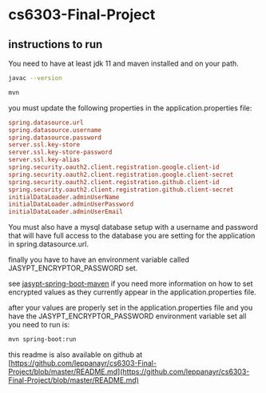 # cs6303-Final-Project

## instructions to run

You need to have at least jdk 11 and maven installed and on your path.

```bash
javac --version
```
```bash
mvn
```

you must update the following properties in the application.properties file:
```conf
spring.datasource.url
spring.datasource.username
spring.datasource.password
server.ssl.key-store
server.ssl.key-store-password
server.ssl.key-alias
spring.security.oauth2.client.registration.google.client-id
spring.security.oauth2.client.registration.google.client-secret
spring.security.oauth2.client.registration.github.client-id
spring.security.oauth2.client.registration.github.client-secret
initialDataLoader.adminUserName
initialDataLoader.adminUserPassword
initialDataLoader.adminUserEmail
```

You must also have a mysql database setup with a username and password that will have full access to the database you
are setting for the application in spring.datasource.url.


finally you have to have an environment variable called JASYPT_ENCRYPTOR_PASSWORD set.

see [jasypt-spring-boot-maven](https://github.com/ulisesbocchio/jasypt-spring-boot#maven-plugin) if you need more information on how to set
encrypted values as they currently appear in the application.properties file.


after your values are properly set in the application.properties file and you have the JASYPT_ENCRYPTOR_PASSWORD
environment variable set all you need to run is:

```bash
mvn spring-boot:run
```

this readme is also available on github at [https://github.com/leppanayr/cs6303-Final-Project/blob/master/README.md](https://github.com/leppanayr/cs6303-Final-Project/blob/master/README.md)